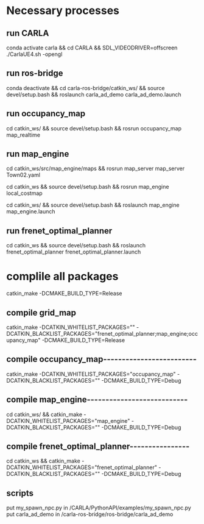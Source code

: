 # Necessary processes

## run CARLA

conda activate carla && cd CARLA && SDL_VIDEODRIVER=offscreen ./CarlaUE4.sh -opengl

## run ros-bridge
conda deactivate &&
cd carla-ros-bridge/catkin_ws/ && source devel/setup.bash && roslaunch carla_ad_demo carla_ad_demo.launch

## run occupancy_map

cd catkin_ws/ &&
source devel/setup.bash &&
rosrun occupancy_map map_realtime

## run map_engine

cd catkin_ws/src/map_engine/maps &&
rosrun map_server map_server Town02.yaml

cd catkin_ws &&
source devel/setup.bash &&
rosrun map_engine local_costmap

cd catkin_ws/ &&
source devel/setup.bash &&
roslaunch map_engine map_engine.launch

## run frenet_optimal_planner

cd catkin_ws &&
source devel/setup.bash &&
roslaunch frenet_optimal_planner frenet_optimal_planner.launch

# complile all packages

catkin_make -DCMAKE_BUILD_TYPE=Release

## compile grid_map

catkin_make -DCATKIN_WHITELIST_PACKAGES="" -DCATKIN_BLACKLIST_PACKAGES="frenet_optimal_planner;map_engine;occupancy_map" -DCMAKE_BUILD_TYPE=Release

## compile occupancy_map-------------------------

catkin_make -DCATKIN_WHITELIST_PACKAGES="occupancy_map" -DCATKIN_BLACKLIST_PACKAGES="" -DCMAKE_BUILD_TYPE=Debug

## compile map_engine---------------------------

cd catkin_ws/ &&
catkin_make -DCATKIN_WHITELIST_PACKAGES="map_engine" -DCATKIN_BLACKLIST_PACKAGES="" -DCMAKE_BUILD_TYPE=Debug

## compile frenet_optimal_planner----------------

cd catkin_ws &&
catkin_make -DCATKIN_WHITELIST_PACKAGES="frenet_optimal_planner" -DCATKIN_BLACKLIST_PACKAGES="" -DCMAKE_BUILD_TYPE=Debug

## scripts

put my_spawn_npc.py in /CARLA/PythonAPI/examples/my_spawn_npc.py
put carla_ad_demo in /carla-ros-bridge/ros-bridge/carla_ad_demo
